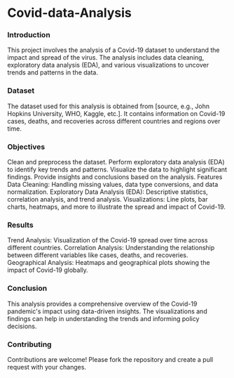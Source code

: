 # Covid-data-Analysis

### Introduction
This project involves the analysis of a Covid-19 dataset to understand the impact and spread of the virus. The analysis includes data cleaning, exploratory data analysis (EDA), and various visualizations to uncover trends and patterns in the data.

### Dataset
The dataset used for this analysis is obtained from [source, e.g., John Hopkins University, WHO, Kaggle, etc.]. It contains information on Covid-19 cases, deaths, and recoveries across different countries and regions over time.

### Objectives
Clean and preprocess the dataset.
Perform exploratory data analysis (EDA) to identify key trends and patterns.
Visualize the data to highlight significant findings.
Provide insights and conclusions based on the analysis.
Features
Data Cleaning: Handling missing values, data type conversions, and data normalization.
Exploratory Data Analysis (EDA): Descriptive statistics, correlation analysis, and trend analysis.
Visualizations: Line plots, bar charts, heatmaps, and more to illustrate the spread and impact of Covid-19.


### Results
Trend Analysis: Visualization of the Covid-19 spread over time across different countries.
Correlation Analysis: Understanding the relationship between different variables like cases, deaths, and recoveries.
Geographical Analysis: Heatmaps and geographical plots showing the impact of Covid-19 globally.

### Conclusion
This analysis provides a comprehensive overview of the Covid-19 pandemic's impact using data-driven insights. The visualizations and findings can help in understanding the trends and informing policy decisions.

### Contributing
Contributions are welcome! Please fork the repository and create a pull request with your changes.
